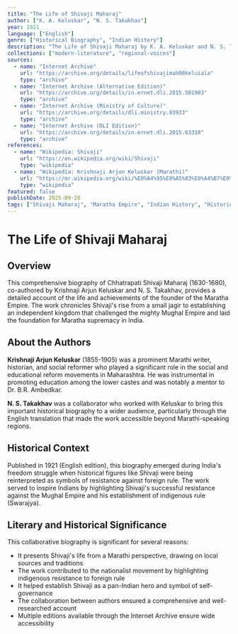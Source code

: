 ```yaml
---
title: "The Life of Shivaji Maharaj"
author: ["K. A. Keluskar", "N. S. Takakhav"]
year: 1921
language: ["English"]
genre: ["Historical Biography", "Indian History"]
description: "The Life of Shivaji Maharaj by K. A. Keluskar and N. S. Takakhav (1921) - A comprehensive biography of Chhatrapati Shivaji Maharaj, the founder of the Maratha Empire. This collaborative work provides detailed insights into Shivaji's life, military campaigns, administrative reforms, and the establishment of Swarajya (self-rule) that challenged the Mughal Empire."
collections: ["modern-literature", "regional-voices"]
sources:
  - name: "Internet Archive"
    url: "https://archive.org/details/lifeofshivajimah00keluiala"
    type: "archive"
  - name: "Internet Archive (Alternative Edition)"
    url: "https://archive.org/details/in.ernet.dli.2015.501903"
    type: "archive"
  - name: "Internet Archive (Ministry of Culture)"
    url: "https://archive.org/details/dli.ministry.03933"
    type: "archive"
  - name: "Internet Archive (DLI Edition)"
    url: "https://archive.org/details/in.ernet.dli.2015.63318"
    type: "archive"
references:
  - name: "Wikipedia: Shivaji"
    url: "https://en.wikipedia.org/wiki/Shivaji"
    type: "wikipedia"
  - name: "Wikipedia: Krishnaji Arjun Keluskar (Marathi)"
    url: "https://mr.wikipedia.org/wiki/%E0%A4%95%E0%A5%83%E0%A4%B7%E0%A5%8D%E0%A4%A3%E0%A4%BE%E0%A4%9C%E0%A5%80_%E0%A4%85%E0%A4%B0%E0%A5%8D%E0%A4%9C%E0%A5%81%E0%A4%A8_%E0%A4%95%E0%A5%87%E0%A4%B3%E0%A5%81%E0%A4%B8%E0%A4%95%E0%A4%B0"
    type: "wikipedia"
featured: false
publishDate: 2025-09-28
tags: ["Shivaji Maharaj", "Maratha Empire", "Indian History", "Historical Biography", "Maharashtra", "17th century", "Swarajya", "K. A. Keluskar", "N. S. Takakhav", "Marathi literature", "Indian independence movement", "Co-authored work"]
---
```


# The Life of Shivaji Maharaj

## Overview

This comprehensive biography of Chhatrapati Shivaji Maharaj (1630-1680), co-authored by Krishnaji Arjun Keluskar and N. S. Takakhav, provides a detailed account of the life and achievements of the founder of the Maratha Empire. The work chronicles Shivaji's rise from a small jagir to establishing an independent kingdom that challenged the mighty Mughal Empire and laid the foundation for Maratha supremacy in India.

## About the Authors

**Krishnaji Arjun Keluskar** (1855-1905) was a prominent Marathi writer, historian, and social reformer who played a significant role in the social and educational reform movements in Maharashtra. He was instrumental in promoting education among the lower castes and was notably a mentor to Dr. B.R. Ambedkar.

**N. S. Takakhav** was a collaborator who worked with Keluskar to bring this important historical biography to a wider audience, particularly through the English translation that made the work accessible beyond Marathi-speaking regions.

## Historical Context

Published in 1921 (English edition), this biography emerged during India's freedom struggle when historical figures like Shivaji were being reinterpreted as symbols of resistance against foreign rule. The work served to inspire Indians by highlighting Shivaji's successful resistance against the Mughal Empire and his establishment of indigenous rule (Swarajya).

## Literary and Historical Significance

This collaborative biography is significant for several reasons:
- It presents Shivaji's life from a Marathi perspective, drawing on local sources and traditions
- The work contributed to the nationalist movement by highlighting indigenous resistance to foreign rule
- It helped establish Shivaji as a pan-Indian hero and symbol of self-governance
- The collaboration between authors ensured a comprehensive and well-researched account
- Multiple editions available through the Internet Archive ensure wide accessibility

